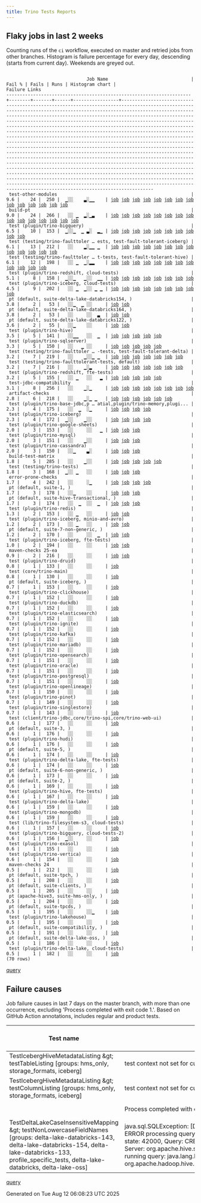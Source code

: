 ```yaml
---
title: Trino Tests Reports
---
```


## Flaky jobs in last 2 weeks

Counting runs of the `ci` workflow, executed on master and retried jobs from other branches.
Histogram is failure percentage for every day, descending (starts from current day).
Weekends are greyed out.
<pre><code>
                              Job Name                               | Fail % | Fails | Runs | Histogram chart |                                                                                                                                                                                                                                                                                                                                                                                                                                                                                                                                                                                                                  Failure Links                                                                                                                                                                                                                                                                                                                                                                                                                                                                                                                                                                                                                   
---------------------------------------------------------------------+--------+-------+------+-----------------+--------------------------------------------------------------------------------------------------------------------------------------------------------------------------------------------------------------------------------------------------------------------------------------------------------------------------------------------------------------------------------------------------------------------------------------------------------------------------------------------------------------------------------------------------------------------------------------------------------------------------------------------------------------------------------------------------------------------------------------------------------------------------------------------------------------------------------------------------------------------------------------------------------------------------------------------------------------------------------------------------------------------------------------------------------------------------------------------------------------------------------------------------------------------------------------------------------------------------------------------------
 test-other-modules                                                  |    9.6 |    24 |  250 |  ▁░░    ▃░▁▁    | <a href="https://github.com/trinodb/trino/actions/runs/16870538146/job/47784492510">job</a> <a href="https://github.com/trinodb/trino/actions/runs/16799975481/job/47578891246">job</a> <a href="https://github.com/trinodb/trino/actions/runs/16813105661/job/47623102058">job</a> <a href="https://github.com/trinodb/trino/actions/runs/16764664829/job/47467373121">job</a> <a href="https://github.com/trinodb/trino/actions/runs/16717608694/job/47314658475">job</a> <a href="https://github.com/trinodb/trino/actions/runs/16717608694/job/47314658475">job</a> <a href="https://github.com/trinodb/trino/actions/runs/16717608694/job/47317600041">job</a> <a href="https://github.com/trinodb/trino/actions/runs/16717608694/job/47317600041">job</a> <a href="https://github.com/trinodb/trino/actions/runs/16717608694/job/47320909140">job</a> <a href="https://github.com/trinodb/trino/actions/runs/16688425508/job/47242131718">job</a> <a href="https://github.com/trinodb/trino/actions/runs/16688627538/job/47242664686">job</a> <a href="https://github.com/trinodb/trino/actions/runs/16666996265/job/47175239390">job</a> <a href="https://github.com/trinodb/trino/actions/runs/16679868816/job/47215673415">job</a> <a href="https://github.com/trinodb/trino/actions/runs/16636973953/job/47079764494">job</a>                                                                                  
 build-pt                                                            |    9.0 |    24 |  266 |   ░░ ▁  ▂░▁▃    | <a href="https://github.com/trinodb/trino/actions/runs/16799975481/job/47578891190">job</a> <a href="https://github.com/trinodb/trino/actions/runs/16805641942/job/47597220954">job</a> <a href="https://github.com/trinodb/trino/actions/runs/16805641942/job/47597220954">job</a> <a href="https://github.com/trinodb/trino/actions/runs/16717608694/job/47314658478">job</a> <a href="https://github.com/trinodb/trino/actions/runs/16717608694/job/47314658478">job</a> <a href="https://github.com/trinodb/trino/actions/runs/16717608694/job/47317600114">job</a> <a href="https://github.com/trinodb/trino/actions/runs/16717608694/job/47317600114">job</a> <a href="https://github.com/trinodb/trino/actions/runs/16717608694/job/47320909275">job</a> <a href="https://github.com/trinodb/trino/actions/runs/16688627538/job/47242664678">job</a> <a href="https://github.com/trinodb/trino/actions/runs/16666996265/job/47175239386">job</a> <a href="https://github.com/trinodb/trino/actions/runs/16666996265/job/47176418239">job</a> <a href="https://github.com/trinodb/trino/actions/runs/16674584383/job/47198169024">job</a> <a href="https://github.com/trinodb/trino/actions/runs/16674584383/job/47198169024">job</a> <a href="https://github.com/trinodb/trino/actions/runs/16674584383/job/47202692095">job</a> <a href="https://github.com/trinodb/trino/actions/runs/16636973953/job/47079764475">job</a>  
 test (plugin/trino-bigquery)                                        |    6.5 |    10 |  153 |  ▁░░▁  ▁ ▃░  ▂▁ | <a href="https://github.com/trinodb/trino/actions/runs/16870538146/job/47784522794">job</a> <a href="https://github.com/trinodb/trino/actions/runs/16826771923/job/47665023121">job</a> <a href="https://github.com/trinodb/trino/actions/runs/16799730894/job/47578144107">job</a> <a href="https://github.com/trinodb/trino/actions/runs/16745860700/job/47404212373">job</a> <a href="https://github.com/trinodb/trino/actions/runs/16745873725/job/47404253445">job</a> <a href="https://github.com/trinodb/trino/actions/runs/16702720026/job/47276240074">job</a> <a href="https://github.com/trinodb/trino/actions/runs/16614775486/job/47005054054">job</a> <a href="https://github.com/trinodb/trino/actions/runs/16619760369/job/47021143180">job</a> <a href="https://github.com/trinodb/trino/actions/runs/16621758180/job/47027698021">job</a> <a href="https://github.com/trinodb/trino/actions/runs/16595490894/job/46941050658">job</a>                                                                                                                                                                                                                                                                                                                                                                                                                  
 test (testing/trino-faulttoler … ests, test-fault-tolerant-iceberg) |    6.1 |    13 |  212 |   ░░    ▂░▁▁ ▁  | <a href="https://github.com/trinodb/trino/actions/runs/16799975481/job/47578962744">job</a> <a href="https://github.com/trinodb/trino/actions/runs/16813105661/job/47623177687">job</a> <a href="https://github.com/trinodb/trino/actions/runs/16717608694/job/47314773972">job</a> <a href="https://github.com/trinodb/trino/actions/runs/16717608694/job/47314773972">job</a> <a href="https://github.com/trinodb/trino/actions/runs/16725741411/job/47341166175">job</a> <a href="https://github.com/trinodb/trino/actions/runs/16725741411/job/47341166175">job</a> <a href="https://github.com/trinodb/trino/actions/runs/16688627538/job/47242689066">job</a> <a href="https://github.com/trinodb/trino/actions/runs/16674584383/job/47198305283">job</a> <a href="https://github.com/trinodb/trino/actions/runs/16674584383/job/47198305283">job</a> <a href="https://github.com/trinodb/trino/actions/runs/16611972239/job/46996724717">job</a> <a href="https://github.com/trinodb/trino/actions/runs/16611972239/job/46996724717">job</a> <a href="https://github.com/trinodb/trino/actions/runs/16611972239/job/47001223281">job</a> <a href="https://github.com/trinodb/trino/actions/runs/16611972239/job/47001223281">job</a>                                                                                                                                                                  
 test (testing/trino-faulttoler … t-tests, test-fault-tolerant-hive) |    6.1 |    12 |  198 |   ░░ ▁  ▁░▂▂    | <a href="https://github.com/trinodb/trino/actions/runs/16799975481/job/47578962747">job</a> <a href="https://github.com/trinodb/trino/actions/runs/16813105661/job/47623177655">job</a> <a href="https://github.com/trinodb/trino/actions/runs/16717608694/job/47314773942">job</a> <a href="https://github.com/trinodb/trino/actions/runs/16717608694/job/47314773942">job</a> <a href="https://github.com/trinodb/trino/actions/runs/16688425508/job/47242170686">job</a> <a href="https://github.com/trinodb/trino/actions/runs/16688627538/job/47242689064">job</a> <a href="https://github.com/trinodb/trino/actions/runs/16666996265/job/47175309870">job</a> <a href="https://github.com/trinodb/trino/actions/runs/16674584383/job/47198305266">job</a> <a href="https://github.com/trinodb/trino/actions/runs/16674584383/job/47198305266">job</a> <a href="https://github.com/trinodb/trino/actions/runs/16674584383/job/47202692676">job</a> <a href="https://github.com/trinodb/trino/actions/runs/16674584383/job/47202692676">job</a> <a href="https://github.com/trinodb/trino/actions/runs/16611091096/job/46994242674">job</a>                                                                                                                                                                                                                                                  
 test (plugin/trino-redshift, cloud-tests)                           |    5.1 |     8 |  158 |  ▁░░▁   ▁░░  ▁▁ | <a href="https://github.com/trinodb/trino/actions/runs/16870538146/job/47784522836">job</a> <a href="https://github.com/trinodb/trino/actions/runs/16822315981/job/47651622502">job</a> <a href="https://github.com/trinodb/trino/actions/runs/16745873725/job/47404253594">job</a> <a href="https://github.com/trinodb/trino/actions/runs/16717608694/job/47314773945">job</a> <a href="https://github.com/trinodb/trino/actions/runs/16717608694/job/47314773945">job</a> <a href="https://github.com/trinodb/trino/actions/runs/16618067945/job/47015523061">job</a> <a href="https://github.com/trinodb/trino/actions/runs/16590717131/job/46925545183">job</a> <a href="https://github.com/trinodb/trino/actions/runs/16595490894/job/46941050672">job</a>                                                                                                                                                                                                                                                                                                                                                                                                                                                                                                                                                                                  
 test (plugin/trino-iceberg, cloud-tests)                            |    4.5 |     9 |  202 |   ░░ ▁  ▁░░ ▁ ▁ | <a href="https://github.com/trinodb/trino/actions/runs/16826825835/job/47665201794">job</a> <a href="https://github.com/trinodb/trino/actions/runs/16797983492/job/47572599215">job</a> <a href="https://github.com/trinodb/trino/actions/runs/16799975481/job/47578962740">job</a> <a href="https://github.com/trinodb/trino/actions/runs/16805641942/job/47597302077">job</a> <a href="https://github.com/trinodb/trino/actions/runs/16805641942/job/47597302077">job</a> <a href="https://github.com/trinodb/trino/actions/runs/16725741411/job/47341166043">job</a> <a href="https://github.com/trinodb/trino/actions/runs/16725741411/job/47341166043">job</a> <a href="https://github.com/trinodb/trino/actions/runs/16651806475/job/47126615133">job</a> <a href="https://github.com/trinodb/trino/actions/runs/16595013207/job/46939492084">job</a>                                                                                                                                                                                                                                                                                                                                                                                                                                                                                                  
 pt (default, suite-delta-lake-databricks154, )                      |    3.8 |     2 |   53 |   ░░▁  ▁ ░░     | <a href="https://github.com/trinodb/trino/actions/runs/16826771923/job/47665693259">job</a> <a href="https://github.com/trinodb/trino/actions/runs/16745860700/job/47404919522">job</a>                                                                                                                                                                                                                                                                                                                                                                                                                                                                                                                                                                                                                                                                                                                                                                                                                                                                                                                                                                                                                                                                                  
 pt (default, suite-delta-lake-databricks164, )                      |    3.8 |     2 |   53 |   ░░     ░░  ▃  | <a href="https://github.com/trinodb/trino/actions/runs/16615885567/job/47008977936">job</a> <a href="https://github.com/trinodb/trino/actions/runs/16621758180/job/47028769610">job</a>                                                                                                                                                                                                                                                                                                                                                                                                                                                                                                                                                                                                                                                                                                                                                                                                                                                                                                                                                                                                                                                                                  
 pt (default, suite-delta-lake-databricks122, )                      |    3.6 |     2 |   55 |   ░░▁    ░░     | <a href="https://github.com/trinodb/trino/actions/runs/16827688382/job/47668643992">job</a> <a href="https://github.com/trinodb/trino/actions/runs/16827688382/job/47668643992">job</a>                                                                                                                                                                                                                                                                                                                                                                                                                                                                                                                                                                                                                                                                                                                                                                                                                                                                                                                                                                                                                                                                                  
 test (plugin/trino-hive)                                            |    3.5 |     5 |  141 |   ░░▁▁   ░░  ▁  | <a href="https://github.com/trinodb/trino/actions/runs/16822251620/job/47651442361">job</a> <a href="https://github.com/trinodb/trino/actions/runs/16830049138/job/47675370647">job</a> <a href="https://github.com/trinodb/trino/actions/runs/16792688171/job/47557267954">job</a> <a href="https://github.com/trinodb/trino/actions/runs/16813105661/job/47623177531">job</a> <a href="https://github.com/trinodb/trino/actions/runs/16618067945/job/47015522954">job</a>                                                                                                                                                                                                                                                                                                                                                                                                                                                                                                                                                                                                                                                                                                                                                                                                                                  
 test (plugin/trino-sqlserver)                                       |    3.3 |     5 |  150 |   ░░   ▁ ░░     | <a href="https://github.com/trinodb/trino/actions/runs/16813105661/job/47623177624">job</a> <a href="https://github.com/trinodb/trino/actions/runs/16741681270/job/47391279777">job</a> <a href="https://github.com/trinodb/trino/actions/runs/16741681270/job/47391279777">job</a> <a href="https://github.com/trinodb/trino/actions/runs/16755290821/job/47436328807">job</a> <a href="https://github.com/trinodb/trino/actions/runs/16755290821/job/47436328807">job</a>                                                                                                                                                                                                                                                                                                                                                                                                                                                                                                                                                                                                                                                                                                                                                                                                                                  
 test (testing/trino-faulttoler … -tests, test-fault-tolerant-delta) |    3.2 |     7 |  219 |   ░░    ▁░░▁ ▁  | <a href="https://github.com/trinodb/trino/actions/runs/16799975481/job/47578962739">job</a> <a href="https://github.com/trinodb/trino/actions/runs/16725741411/job/47341166103">job</a> <a href="https://github.com/trinodb/trino/actions/runs/16725741411/job/47341166103">job</a> <a href="https://github.com/trinodb/trino/actions/runs/16678284766/job/47212683339">job</a> <a href="https://github.com/trinodb/trino/actions/runs/16678284766/job/47214864630">job</a> <a href="https://github.com/trinodb/trino/actions/runs/16611972239/job/46996724713">job</a> <a href="https://github.com/trinodb/trino/actions/runs/16611972239/job/46996724713">job</a>                                                                                                                                                                                                                                                                                                                                                                                                                                                                                                                                                                                                                                                                  
 test (testing/trino-faulttolerant-tests, default)                   |    3.2 |     7 |  216 |   ░░    ▁░▂     | <a href="https://github.com/trinodb/trino/actions/runs/16799975481/job/47578962757">job</a> <a href="https://github.com/trinodb/trino/actions/runs/16813105661/job/47623177684">job</a> <a href="https://github.com/trinodb/trino/actions/runs/16717608694/job/47314773969">job</a> <a href="https://github.com/trinodb/trino/actions/runs/16717608694/job/47314773969">job</a> <a href="https://github.com/trinodb/trino/actions/runs/16688425508/job/47242170673">job</a> <a href="https://github.com/trinodb/trino/actions/runs/16688627538/job/47242689063">job</a> <a href="https://github.com/trinodb/trino/actions/runs/16666996265/job/47175309856">job</a>                                                                                                                                                                                                                                                                                                                                                                                                                                                                                                                                                                                                                                                                  
 test (plugin/trino-redshift, fte-tests)                             |    3.2 |     5 |  155 |   ░░ ▁   ░░   ▂ | <a href="https://github.com/trinodb/trino/actions/runs/16826825835/job/47665201823">job</a> <a href="https://github.com/trinodb/trino/actions/runs/16805641942/job/47597302116">job</a> <a href="https://github.com/trinodb/trino/actions/runs/16805641942/job/47597302116">job</a> <a href="https://github.com/trinodb/trino/actions/runs/16590717131/job/46925545229">job</a> <a href="https://github.com/trinodb/trino/actions/runs/16595013207/job/46939492190">job</a>                                                                                                                                                                                                                                                                                                                                                                                                                                                                                                                                                                                                                                                                                                                                                                                                                                  
 test-jdbc-compatibility                                             |    3.1 |     8 |  256 |   ░░    ▁░▁     | <a href="https://github.com/trinodb/trino/actions/runs/16799975481/job/47578891241">job</a> <a href="https://github.com/trinodb/trino/actions/runs/16725741411/job/47340908494">job</a> <a href="https://github.com/trinodb/trino/actions/runs/16725741411/job/47340908494">job</a> <a href="https://github.com/trinodb/trino/actions/runs/16726429315/job/47343174141">job</a> <a href="https://github.com/trinodb/trino/actions/runs/16688425508/job/47242131721">job</a> <a href="https://github.com/trinodb/trino/actions/runs/16688627538/job/47242664652">job</a> <a href="https://github.com/trinodb/trino/actions/runs/16666996265/job/47175239374">job</a> <a href="https://github.com/trinodb/trino/actions/runs/16611091096/job/46994174011">job</a>                                                                                                                                                                                                                                                                                                                                                                                                                                                                                                                                                                                  
 artifact-checks                                                     |    2.8 |     6 |  218 |   ░░    ▁░▁ ▁   | <a href="https://github.com/trinodb/trino/actions/runs/16799975481/job/47578891215">job</a> <a href="https://github.com/trinodb/trino/actions/runs/16725741411/job/47340908501">job</a> <a href="https://github.com/trinodb/trino/actions/runs/16725741411/job/47340908501">job</a> <a href="https://github.com/trinodb/trino/actions/runs/16688627538/job/47242664631">job</a> <a href="https://github.com/trinodb/trino/actions/runs/16679868816/job/47215673361">job</a> <a href="https://github.com/trinodb/trino/actions/runs/16651806475/job/47126480570">job</a>                                                                                                                                                                                                                                                                                                                                                                                                                                                                                                                                                                                                                                                                                                                                                  
 test (plugin/trino-base-jdbc,p … atial,plugin/trino-memory,plugi... |    2.3 |     4 |  175 |   ░░  ▁  ░▁     | <a href="https://github.com/trinodb/trino/actions/runs/16813105661/job/47623177525">job</a> <a href="https://github.com/trinodb/trino/actions/runs/16769202596/job/47480463982">job</a> <a href="https://github.com/trinodb/trino/actions/runs/16769202596/job/47480463982">job</a> <a href="https://github.com/trinodb/trino/actions/runs/16688627538/job/47242689061">job</a>                                                                                                                                                                                                                                                                                                                                                                                                                                                                                                                                                                                                                                                                                                                                                                                                                                                                                                                  
 test (plugin/trino-iceberg)                                         |    2.3 |     4 |  172 |  ▁░░    ▁░░     | <a href="https://github.com/trinodb/trino/actions/runs/16871312717/job/47786604610">job</a> <a href="https://github.com/trinodb/trino/actions/runs/16813105661/job/47623177572">job</a> <a href="https://github.com/trinodb/trino/actions/runs/16725741411/job/47341166013">job</a> <a href="https://github.com/trinodb/trino/actions/runs/16725741411/job/47341166013">job</a>                                                                                                                                                                                                                                                                                                                                                                                                                                                                                                                                                                                                                                                                                                                                                                                                                                                                                                                  
 test (plugin/trino-google-sheets)                                   |    2.0 |     3 |  153 |   ░░     ░░   ▁ | <a href="https://github.com/trinodb/trino/actions/runs/16805498679/job/47596808578">job</a> <a href="https://github.com/trinodb/trino/actions/runs/16584895160/job/46908212669">job</a> <a href="https://github.com/trinodb/trino/actions/runs/16584895160/job/46908212669">job</a>                                                                                                                                                                                                                                                                                                                                                                                                                                                                                                                                                                                                                                                                                                                                                                                                                                                                                                                                                                                                  
 test (plugin/trino-mysql)                                           |    2.0 |     3 |  151 |   ░░    ▁░░     | <a href="https://github.com/trinodb/trino/actions/runs/16813105661/job/47623177623">job</a> <a href="https://github.com/trinodb/trino/actions/runs/16725741411/job/47341166100">job</a> <a href="https://github.com/trinodb/trino/actions/runs/16725741411/job/47341166100">job</a>                                                                                                                                                                                                                                                                                                                                                                                                                                                                                                                                                                                                                                                                                                                                                                                                                                                                                                                                                                                                  
 test (plugin/trino-cassandra)                                       |    2.0 |     3 |  150 |   ░░▁    ▃░     | <a href="https://github.com/trinodb/trino/actions/runs/16822251620/job/47651442335">job</a> <a href="https://github.com/trinodb/trino/actions/runs/16813105661/job/47623177550">job</a> <a href="https://github.com/trinodb/trino/actions/runs/16710119744/job/47293809927">job</a>                                                                                                                                                                                                                                                                                                                                                                                                                                                                                                                                                                                                                                                                                                                                                                                                                                                                                                                                                                                                  
 build-test-matrix                                                   |    1.8 |     5 |  285 |   ░░    ▁░░     | <a href="https://github.com/trinodb/trino/actions/runs/16721895837/job/47328001780">job</a> <a href="https://github.com/trinodb/trino/actions/runs/16721895837/job/47328001780">job</a> <a href="https://github.com/trinodb/trino/actions/runs/16726429315/job/47343174132">job</a> <a href="https://github.com/trinodb/trino/actions/runs/16678284766/job/47210305005">job</a> <a href="https://github.com/trinodb/trino/actions/runs/16636973953/job/47079764485">job</a>                                                                                                                                                                                                                                                                                                                                                                                                                                                                                                                                                                                                                                                                                                                                                                                                                                  
 test (testing/trino-tests)                                          |    1.8 |     3 |  168 |  ▁░░ ▁   ░░     | <a href="https://github.com/trinodb/trino/actions/runs/16871312717/job/47786604637">job</a> <a href="https://github.com/trinodb/trino/actions/runs/16799975481/job/47578962768">job</a> <a href="https://github.com/trinodb/trino/actions/runs/16813105661/job/47623177664">job</a>                                                                                                                                                                                                                                                                                                                                                                                                                                                                                                                                                                                                                                                                                                                                                                                                                                                                                                                                                                                                  
 error-prone-checks                                                  |    1.7 |     4 |  242 |   ░░     ░▁     | <a href="https://github.com/trinodb/trino/actions/runs/16799975481/job/47578891249">job</a> <a href="https://github.com/trinodb/trino/actions/runs/16726429315/job/47343174133">job</a> <a href="https://github.com/trinodb/trino/actions/runs/16688627538/job/47242664682">job</a> <a href="https://github.com/trinodb/trino/actions/runs/16611091096/job/46994174006">job</a>                                                                                                                                                                                                                                                                                                                                                                                                                                                                                                                                                                                                                                                                                                                                                                                                                                                                                                                  
 pt (default, suite-1, )                                             |    1.7 |     3 |  178 |   ░░▁    ░░     | <a href="https://github.com/trinodb/trino/actions/runs/16830856189/job/47678816540">job</a> <a href="https://github.com/trinodb/trino/actions/runs/16830856189/job/47678816540">job</a> <a href="https://github.com/trinodb/trino/actions/runs/16813105661/job/47623898702">job</a>                                                                                                                                                                                                                                                                                                                                                                                                                                                                                                                                                                                                                                                                                                                                                                                                                                                                                                                                                                                                  
 pt (default, suite-hive-transactional, )                            |    1.7 |     3 |  174 |   ░░  ▁  ░░  ▁  | <a href="https://github.com/trinodb/trino/actions/runs/16790428189/job/47551352746">job</a> <a href="https://github.com/trinodb/trino/actions/runs/16790428189/job/47551352746">job</a> <a href="https://github.com/trinodb/trino/actions/runs/16619760369/job/47021834372">job</a>                                                                                                                                                                                                                                                                                                                                                                                                                                                                                                                                                                                                                                                                                                                                                                                                                                                                                                                                                                                                  
 test (plugin/trino-redis)                                           |    1.3 |     2 |  153 |   ░░ ▁   ░░     | <a href="https://github.com/trinodb/trino/actions/runs/16803646604/job/47590620164">job</a> <a href="https://github.com/trinodb/trino/actions/runs/16813105661/job/47623177680">job</a>                                                                                                                                                                                                                                                                                                                                                                                                                                                                                                                                                                                                                                                                                                                                                                                                                                                                                                                                                                                                                                                                                  
 test (plugin/trino-iceberg, minio-and-avro)                         |    1.2 |     2 |  173 |   ░░ ▁   ░░     | <a href="https://github.com/trinodb/trino/actions/runs/16799975481/job/47578962742">job</a> <a href="https://github.com/trinodb/trino/actions/runs/16813105661/job/47623177625">job</a>                                                                                                                                                                                                                                                                                                                                                                                                                                                                                                                                                                                                                                                                                                                                                                                                                                                                                                                                                                                                                                                                                  
 pt (default, suite-7-non-generic, )                                 |    1.2 |     2 |  170 |   ░░     ░░  ▁  | <a href="https://github.com/trinodb/trino/actions/runs/16813105661/job/47623898579">job</a> <a href="https://github.com/trinodb/trino/actions/runs/16622259419/job/47030552272">job</a>                                                                                                                                                                                                                                                                                                                                                                                                                                                                                                                                                                                                                                                                                                                                                                                                                                                                                                                                                                                                                                                                                  
 test (plugin/trino-iceberg, fte-tests)                              |    1.0 |     2 |  194 |   ░░     ░░     | <a href="https://github.com/trinodb/trino/actions/runs/16799975481/job/47578962737">job</a> <a href="https://github.com/trinodb/trino/actions/runs/16813105661/job/47623177626">job</a>                                                                                                                                                                                                                                                                                                                                                                                                                                                                                                                                                                                                                                                                                                                                                                                                                                                                                                                                                                                                                                                                                  
 maven-checks 25-ea                                                  |    0.9 |     2 |  216 |   ░░     ░░     | <a href="https://github.com/trinodb/trino/actions/runs/16799730894/job/47578082670">job</a> <a href="https://github.com/trinodb/trino/actions/runs/16759798226/job/47451825791">job</a>                                                                                                                                                                                                                                                                                                                                                                                                                                                                                                                                                                                                                                                                                                                                                                                                                                                                                                                                                                                                                                                                                  
 test (plugin/trino-druid)                                           |    0.8 |     1 |  133 |   ░░     ░░     | <a href="https://github.com/trinodb/trino/actions/runs/16813105661/job/47623177548">job</a>                                                                                                                                                                                                                                                                                                                                                                                                                                                                                                                                                                                                                                                                                                                                                                                                                                                                                                                                                                                                                                                                                                                                                                  
 test (core/trino-main)                                              |    0.8 |     1 |  130 |   ░░     ░░     | <a href="https://github.com/trinodb/trino/actions/runs/16813105661/job/47623177540">job</a>                                                                                                                                                                                                                                                                                                                                                                                                                                                                                                                                                                                                                                                                                                                                                                                                                                                                                                                                                                                                                                                                                                                                                                  
 pt (default, suite-iceberg, )                                       |    0.7 |     1 |  153 |   ░░     ░░     | <a href="https://github.com/trinodb/trino/actions/runs/16813105661/job/47623898663">job</a>                                                                                                                                                                                                                                                                                                                                                                                                                                                                                                                                                                                                                                                                                                                                                                                                                                                                                                                                                                                                                                                                                                                                                                  
 test (plugin/trino-clickhouse)                                      |    0.7 |     1 |  152 |   ░░     ░░     | <a href="https://github.com/trinodb/trino/actions/runs/16813105661/job/47623177542">job</a>                                                                                                                                                                                                                                                                                                                                                                                                                                                                                                                                                                                                                                                                                                                                                                                                                                                                                                                                                                                                                                                                                                                                                                  
 test (plugin/trino-duckdb)                                          |    0.7 |     1 |  152 |   ░░     ░░     | <a href="https://github.com/trinodb/trino/actions/runs/16813105661/job/47623177537">job</a>                                                                                                                                                                                                                                                                                                                                                                                                                                                                                                                                                                                                                                                                                                                                                                                                                                                                                                                                                                                                                                                                                                                                                                  
 test (plugin/trino-elasticsearch)                                   |    0.7 |     1 |  152 |   ░░     ░░     | <a href="https://github.com/trinodb/trino/actions/runs/16813105661/job/47623177551">job</a>                                                                                                                                                                                                                                                                                                                                                                                                                                                                                                                                                                                                                                                                                                                                                                                                                                                                                                                                                                                                                                                                                                                                                                  
 test (plugin/trino-ignite)                                          |    0.7 |     1 |  152 |   ░░     ░░     | <a href="https://github.com/trinodb/trino/actions/runs/16813105661/job/47623177600">job</a>                                                                                                                                                                                                                                                                                                                                                                                                                                                                                                                                                                                                                                                                                                                                                                                                                                                                                                                                                                                                                                                                                                                                                                  
 test (plugin/trino-kafka)                                           |    0.7 |     1 |  152 |   ░░     ░░     | <a href="https://github.com/trinodb/trino/actions/runs/16813105661/job/47623177605">job</a>                                                                                                                                                                                                                                                                                                                                                                                                                                                                                                                                                                                                                                                                                                                                                                                                                                                                                                                                                                                                                                                                                                                                                                  
 test (plugin/trino-mariadb)                                         |    0.7 |     1 |  152 |   ░░     ░░     | <a href="https://github.com/trinodb/trino/actions/runs/16813105661/job/47623177646">job</a>                                                                                                                                                                                                                                                                                                                                                                                                                                                                                                                                                                                                                                                                                                                                                                                                                                                                                                                                                                                                                                                                                                                                                                  
 test (plugin/trino-opensearch)                                      |    0.7 |     1 |  151 |   ░░     ░░     | <a href="https://github.com/trinodb/trino/actions/runs/16813105661/job/47623177653">job</a>                                                                                                                                                                                                                                                                                                                                                                                                                                                                                                                                                                                                                                                                                                                                                                                                                                                                                                                                                                                                                                                                                                                                                                  
 test (plugin/trino-oracle)                                          |    0.7 |     1 |  151 |   ░░     ░░     | <a href="https://github.com/trinodb/trino/actions/runs/16813105661/job/47623177616">job</a>                                                                                                                                                                                                                                                                                                                                                                                                                                                                                                                                                                                                                                                                                                                                                                                                                                                                                                                                                                                                                                                                                                                                                                  
 test (plugin/trino-postgresql)                                      |    0.7 |     1 |  151 |   ░░     ░░     | <a href="https://github.com/trinodb/trino/actions/runs/16813105661/job/47623177597">job</a>                                                                                                                                                                                                                                                                                                                                                                                                                                                                                                                                                                                                                                                                                                                                                                                                                                                                                                                                                                                                                                                                                                                                                                  
 test (plugin/trino-openlineage)                                     |    0.7 |     1 |  150 |   ░░     ░░     | <a href="https://github.com/trinodb/trino/actions/runs/16813105661/job/47623177604">job</a>                                                                                                                                                                                                                                                                                                                                                                                                                                                                                                                                                                                                                                                                                                                                                                                                                                                                                                                                                                                                                                                                                                                                                                  
 test (plugin/trino-pinot)                                           |    0.7 |     1 |  149 |   ░░     ░░     | <a href="https://github.com/trinodb/trino/actions/runs/16813105661/job/47623177614">job</a>                                                                                                                                                                                                                                                                                                                                                                                                                                                                                                                                                                                                                                                                                                                                                                                                                                                                                                                                                                                                                                                                                                                                                                  
 test (plugin/trino-singlestore)                                     |    0.7 |     1 |  143 |   ░░     ░░     | <a href="https://github.com/trinodb/trino/actions/runs/16813105661/job/47623177633">job</a>                                                                                                                                                                                                                                                                                                                                                                                                                                                                                                                                                                                                                                                                                                                                                                                                                                                                                                                                                                                                                                                                                                                                                                  
 test (client/trino-jdbc,core/trino-spi,core/trino-web-ui)           |    0.6 |     1 |  177 |   ░░     ░░     | <a href="https://github.com/trinodb/trino/actions/runs/16813105661/job/47623177518">job</a>                                                                                                                                                                                                                                                                                                                                                                                                                                                                                                                                                                                                                                                                                                                                                                                                                                                                                                                                                                                                                                                                                                                                                                  
 pt (default, suite-3, )                                             |    0.6 |     1 |  176 |   ░░     ░░     | <a href="https://github.com/trinodb/trino/actions/runs/16813105661/job/47623898569">job</a>                                                                                                                                                                                                                                                                                                                                                                                                                                                                                                                                                                                                                                                                                                                                                                                                                                                                                                                                                                                                                                                                                                                                                                  
 test (plugin/trino-hudi)                                            |    0.6 |     1 |  176 |   ░░     ░░     | <a href="https://github.com/trinodb/trino/actions/runs/16813105661/job/47623177628">job</a>                                                                                                                                                                                                                                                                                                                                                                                                                                                                                                                                                                                                                                                                                                                                                                                                                                                                                                                                                                                                                                                                                                                                                                  
 pt (default, suite-5, )                                             |    0.6 |     1 |  174 |   ░░     ░░     | <a href="https://github.com/trinodb/trino/actions/runs/16813105661/job/47623898582">job</a>                                                                                                                                                                                                                                                                                                                                                                                                                                                                                                                                                                                                                                                                                                                                                                                                                                                                                                                                                                                                                                                                                                                                                                  
 test (plugin/trino-delta-lake, fte-tests)                           |    0.6 |     1 |  174 |   ░░     ░░     | <a href="https://github.com/trinodb/trino/actions/runs/16813105661/job/47623177549">job</a>                                                                                                                                                                                                                                                                                                                                                                                                                                                                                                                                                                                                                                                                                                                                                                                                                                                                                                                                                                                                                                                                                                                                                                  
 pt (default, suite-6-non-generic, )                                 |    0.6 |     1 |  173 |   ░░     ░░     | <a href="https://github.com/trinodb/trino/actions/runs/16813105661/job/47623898576">job</a>                                                                                                                                                                                                                                                                                                                                                                                                                                                                                                                                                                                                                                                                                                                                                                                                                                                                                                                                                                                                                                                                                                                                                                  
 pt (default, suite-2, )                                             |    0.6 |     1 |  169 |   ░░     ░░     | <a href="https://github.com/trinodb/trino/actions/runs/16813105661/job/47623898599">job</a>                                                                                                                                                                                                                                                                                                                                                                                                                                                                                                                                                                                                                                                                                                                                                                                                                                                                                                                                                                                                                                                                                                                                                                  
 test (plugin/trino-hive, fte-tests)                                 |    0.6 |     1 |  167 |   ░░     ░░     | <a href="https://github.com/trinodb/trino/actions/runs/16813105661/job/47623177584">job</a>                                                                                                                                                                                                                                                                                                                                                                                                                                                                                                                                                                                                                                                                                                                                                                                                                                                                                                                                                                                                                                                                                                                                                                  
 test (plugin/trino-delta-lake)                                      |    0.6 |     1 |  159 |   ░░     ░░     | <a href="https://github.com/trinodb/trino/actions/runs/16813105661/job/47623177573">job</a>                                                                                                                                                                                                                                                                                                                                                                                                                                                                                                                                                                                                                                                                                                                                                                                                                                                                                                                                                                                                                                                                                                                                                                  
 test (plugin/trino-mongodb)                                         |    0.6 |     1 |  159 |   ░░     ░░     | <a href="https://github.com/trinodb/trino/actions/runs/16813105661/job/47623177615">job</a>                                                                                                                                                                                                                                                                                                                                                                                                                                                                                                                                                                                                                                                                                                                                                                                                                                                                                                                                                                                                                                                                                                                                                                  
 test (lib/trino-filesystem-s3, cloud-tests)                         |    0.6 |     1 |  157 |   ░░     ░░     | <a href="https://github.com/trinodb/trino/actions/runs/16733077748/job/47365656730">job</a>                                                                                                                                                                                                                                                                                                                                                                                                                                                                                                                                                                                                                                                                                                                                                                                                                                                                                                                                                                                                                                                                                                                                                                  
 test (plugin/trino-bigquery, cloud-tests-2)                         |    0.6 |     1 |  156 |  ▁░░     ░░     | <a href="https://github.com/trinodb/trino/actions/runs/16871312717/job/47786604565">job</a>                                                                                                                                                                                                                                                                                                                                                                                                                                                                                                                                                                                                                                                                                                                                                                                                                                                                                                                                                                                                                                                                                                                                                                  
 test (plugin/trino-exasol)                                          |    0.6 |     1 |  155 |   ░░     ░░     | <a href="https://github.com/trinodb/trino/actions/runs/16813105661/job/47623177546">job</a>                                                                                                                                                                                                                                                                                                                                                                                                                                                                                                                                                                                                                                                                                                                                                                                                                                                                                                                                                                                                                                                                                                                                                                  
 test (plugin/trino-vertica)                                         |    0.6 |     1 |  154 |   ░░     ░░     | <a href="https://github.com/trinodb/trino/actions/runs/16813105661/job/47623177678">job</a>                                                                                                                                                                                                                                                                                                                                                                                                                                                                                                                                                                                                                                                                                                                                                                                                                                                                                                                                                                                                                                                                                                                                                                  
 maven-checks 24                                                     |    0.5 |     1 |  212 |   ░░     ░░     | <a href="https://github.com/trinodb/trino/actions/runs/16799730894/job/47578082656">job</a>                                                                                                                                                                                                                                                                                                                                                                                                                                                                                                                                                                                                                                                                                                                                                                                                                                                                                                                                                                                                                                                                                                                                                                  
 pt (default, suite-tpch, )                                          |    0.5 |     1 |  208 |   ░░     ░░     | <a href="https://github.com/trinodb/trino/actions/runs/16813105661/job/47623898623">job</a>                                                                                                                                                                                                                                                                                                                                                                                                                                                                                                                                                                                                                                                                                                                                                                                                                                                                                                                                                                                                                                                                                                                                                                  
 pt (default, suite-clients, )                                       |    0.5 |     1 |  205 |   ░░     ░░     | <a href="https://github.com/trinodb/trino/actions/runs/16822315981/job/47652008875">job</a>                                                                                                                                                                                                                                                                                                                                                                                                                                                                                                                                                                                                                                                                                                                                                                                                                                                                                                                                                                                                                                                                                                                                                                  
 pt (apache-hive3, suite-hms-only, )                                 |    0.5 |     1 |  204 |   ░░     ░░     | <a href="https://github.com/trinodb/trino/actions/runs/16813105661/job/47623898672">job</a>                                                                                                                                                                                                                                                                                                                                                                                                                                                                                                                                                                                                                                                                                                                                                                                                                                                                                                                                                                                                                                                                                                                                                                  
 pt (default, suite-tpcds, )                                         |    0.5 |     1 |  195 |   ░░     ░░▁    | <a href="https://github.com/trinodb/trino/actions/runs/16682759859/job/47225726577">job</a>                                                                                                                                                                                                                                                                                                                                                                                                                                                                                                                                                                                                                                                                                                                                                                                                                                                                                                                                                                                                                                                                                                                                                                  
 test (plugin/trino-lakehouse)                                       |    0.5 |     1 |  195 |   ░░     ░░     | <a href="https://github.com/trinodb/trino/actions/runs/16813105661/job/47623177643">job</a>                                                                                                                                                                                                                                                                                                                                                                                                                                                                                                                                                                                                                                                                                                                                                                                                                                                                                                                                                                                                                                                                                                                                                                  
 pt (default, suite-compatibility, )                                 |    0.5 |     1 |  191 |   ░░     ░░     | <a href="https://github.com/trinodb/trino/actions/runs/16813105661/job/47623898652">job</a>                                                                                                                                                                                                                                                                                                                                                                                                                                                                                                                                                                                                                                                                                                                                                                                                                                                                                                                                                                                                                                                                                                                                                                  
 pt (default, suite-delta-lake-oss, )                                |    0.5 |     1 |  186 |   ░░     ░░     | <a href="https://github.com/trinodb/trino/actions/runs/16813105661/job/47623898654">job</a>                                                                                                                                                                                                                                                                                                                                                                                                                                                                                                                                                                                                                                                                                                                                                                                                                                                                                                                                                                                                                                                                                                                                                                  
 test (plugin/trino-delta-lake, cloud-tests)                         |    0.5 |     1 |  182 |   ░░     ░░     | <a href="https://github.com/trinodb/trino/actions/runs/16618067945/job/47015522952">job</a>                                                                                                                                                                                                                                                                                                                                                                                                                                                                                                                                                                                                                                                                                                                                                                                                                                                                                                                                                                                                                                                                                                                                                                  
(70 rows)
</code></pre>
[query](https://github.com/trinodb/reports/blob/639e48d34474c64a0642860b5ec35c96db9820ca/sql/tests/jobs.sql)

## Failure causes

Job failure causes in last 7 days on the master branch, with more than one occurrence,
excluding 'Process completed with exit code 1.'.
Based on GitHub Action annotations, includes regular and product tests.

| Test name                                                                                                                                                                                                                      | Message                                                                                                                                                                                                                                                                                                                                     | Test failures | Run failures | % of runs | First seen at           | Last seen at            | Failure Links                                                                                                                                                                                                                                                                                                                                                                                                    |
| ------------------------------------------------------------------------------------------------------------------------------------------------------------------------------------------------------------------------------ | ------------------------------------------------------------------------------------------------------------------------------------------------------------------------------------------------------------------------------------------------------------------------------------------------------------------------------------------- | -------------:| ------------:| ---------:| ----------------------- | ----------------------- | ---------------------------------------------------------------------------------------------------------------------------------------------------------------------------------------------------------------------------------------------------------------------------------------------------------------------------------------------------------------------------------------------------------------- |
| TestIcebergHiveMetadataListing \&gt; testTableListing \[groups: hms\_only, storage\_formats, iceberg\]                                                                                                                            | test context not set for current thread                                                                                                                                                                                                                                                                                                     |             9 |            1 |       0.3 | 2025-08-07 19:08:10.000 | 2025-08-07 19:34:25.000 | <a href="https://github.com/trinodb/trino/actions/runs/16813105661/job/47623898576">job</a> <a href="https://github.com/trinodb/trino/actions/runs/16813105661/job/47623898576">job</a> <a href="https://github.com/trinodb/trino/actions/runs/16813105661/job/47623898576">job</a> <a href="https://github.com/trinodb/trino/actions/runs/16813105661/job/47623898579">job</a> <a href="https://github.com/trinodb/trino/actions/runs/16813105661/job/47623898582">job</a>  |
| TestIcebergHiveMetadataListing \&gt; testColumnListing \[groups: hms\_only, storage\_formats, iceberg\]                                                                                                                           | test context not set for current thread                                                                                                                                                                                                                                                                                                     |             9 |            1 |       0.3 | 2025-08-07 19:08:10.000 | 2025-08-07 19:34:25.000 | <a href="https://github.com/trinodb/trino/actions/runs/16813105661/job/47623898576">job</a> <a href="https://github.com/trinodb/trino/actions/runs/16813105661/job/47623898576">job</a> <a href="https://github.com/trinodb/trino/actions/runs/16813105661/job/47623898576">job</a> <a href="https://github.com/trinodb/trino/actions/runs/16813105661/job/47623898579">job</a> <a href="https://github.com/trinodb/trino/actions/runs/16813105661/job/47623898582">job</a>  |
|                                                                                                                                                                                                                                | Process completed with exit code 255.                                                                                                                                                                                                                                                                                                       |             3 |            3 |       0.8 | 2025-08-05 09:54:32.000 | 2025-08-08 09:59:48.000 | <a href="https://github.com/trinodb/trino/actions/runs/16745873725/job/47404253594">job</a> <a href="https://github.com/trinodb/trino/actions/runs/16822315981/job/47651622502">job</a> <a href="https://github.com/trinodb/trino/actions/runs/16826825835/job/47665201823">job</a>                                                                                                                                                                  |
| TestDeltaLakeCaseInsensitiveMapping \&gt; testNonLowercaseFieldNames \[groups: delta-lake-databricks-143, delta-lake-databricks-154, delta-lake-databricks-133, profile\_specific\_tests, delta-lake-databricks, delta-lake-oss\] | java.sql.SQLException: \[Databricks\]\[JDBCDriver\]\(500051\) ERROR processing query/statement. Error Code: 0, SQL state: 42000, Query: CREATE TAB\*\*\*, Error message from Server: org.apache.hive.service.cli.HiveSQLException: Error running query: java.lang.RuntimeException: org.apache.hadoop.hive.ql.metadata.HiveException\&lt;br/\&gt; |             2 |            2 |       0.5 | 2025-08-05 09:39:36.000 | 2025-08-08 09:43:33.000 | <a href="https://github.com/trinodb/trino/actions/runs/16745860700/job/47404919522">job</a> <a href="https://github.com/trinodb/trino/actions/runs/16826771923/job/47665693259">job</a>                                                                                                                                                                                                                                                  |

[query](https://github.com/trinodb/reports/blob/639e48d34474c64a0642860b5ec35c96db9820ca/sql/tests/annotations.sql)

Generated on Tue Aug 12 06:08:23 UTC 2025
